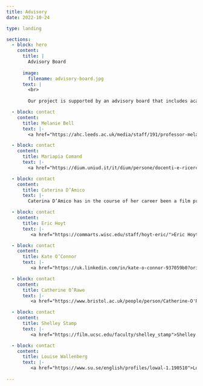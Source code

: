```yaml
---
title: Advisory
date: 2022-10-24

type: landing

sections:
  - block: hero
    content:
      title: |
        Advisory Board
        
      image:
        filename: advisory-board.jpg
      text: |
        <br>
        
        Our project is supported by an advisory board that includes academics and professionals from the film and creative industries. 

  - block: contact
    content:
      title: Melanie Bell
      text: |-
        <a href="https://ahc.leeds.ac.uk/media/staff/191/professor-melanie-bell">Melanie Bell</a>, Professor in Film History, University of Leeds. In 2014 she won a major AHRC award to research the history of women in the British Film and Television Industries. This project combined statistical analysis with oral history interviewing to examine women's economic and creative contribution to cultural production in British film and television. Her publications include the book <i>Movie Workers: The Women Who Made British Cinema</i> (University of Illinois Press, 2021).  

  - block: contact
    content:
      title: Mariapia Comand
      text: |-
        <a href="https://dium.uniud.it/it/dium/persone/docenti-e-ricercatori/mariapia-comand/">Mariapia Comand</a>, Professor of Film Studies, University of Udine. A former editor of <i>Bianco & Nero</i> and associate editor of <i>L’ Avventura</i>, she is principal investigator of the research project ‘Modes, Memories and Cultures of Film Production in Italy, 1949-1976’ which concludes in 2024. Among her publications are <i>L’immagine dialogica: il cinema tra intertestualità e dialogismo</i> (2001); </I>Il sorpasso</i> (2002); </I>Cinema Europeo</i> (with Roy Menarini 2006); </I>Commedia all'italiana</i> (2010); </I>I personaggi dei film</i> (2013); </I>Elsa De’ Giorgi: storia, discorsi e memorie del cinema</i> (2022).

  - block: contact
    content:
      title: Caterina D’Amico
      text: |-
        Caterina D’Amico has in the course of her career been a film producer, archivist, teacher, programme maker for television, cultural organiser and exhibition curator. Between 2007 and 2010, she was the chief executive of RAI Cinema and in 2009 she was appointed Head of the Italian National Film School. Daughter of the screenwriter Suso Cecchi D’Amico and the musicologist Fedele D’Amico, she has been scientific director of the Visconti archive, held at the Gramsci Institute in Rome. She is at present director of the Franco Zeffirelli Foundation museum in Florence.

  - block: contact
    content:
      title: Eric Hoyt
      text: |-
         <a href="https://commarts.wisc.edu/staff/hoyt-eric/">Eric Hoyt</a>, Professor of Film, Media and Cultural Studies, University of Wisconsin-Madison. His teaching and research concentrate on digital media production, the digital humanities, media industries, and the histories of American film and broadcasting. He is the Director of the Wisconsin Center for Film and Theater Research and Media History Digital Library, which has digitized over 3 million pages of historic books and magazines for broad public access. He also served as the lead developer of Lantern, the MHDL’s search platform, and Arclight, a data analytics and visualization app for the MHDL’s collection.

  - block: contact
    content:
      title: Kate O’Connor
      text: |-
         <a href="https://uk.linkedin.com/in/kate-o-connor-937059b0?original_referer=https%3A%2F%2Fwww.google.com%2F">Kate O’Connor</a> (Creative Industries Federation). She is an experienced and senior consultant in creative industries, working with both private and public-sector clients in the UK and internationally. Since setting up her consultancy practice, Kate has specialised in providing expertise in areas of education and training policy and industry/education engagement at a strategic level. In addition to her consultancy, Kate was appointed as Executive Chair of Animation UK, formed in 2017, and in 2018/9 was appointed co-director and Chair of the Partnership Board of XR Stories and the Screen Industries Growth Network (SIGN). Kate is Chair of the BFI Research Committee, a Trustee of You Make It and Board Member of the London College of Contemporary Media & BAFTA member.

  - block: contact
    content:
      title: Catherine O’Rawe
      text: |-
         <a href="https://www.bristol.ac.uk/people/person/Catherine-O'Rawe-c2d061cd-690e-4abc-ae04-7a01906e1d63/">Catherine O’Rawe</a>, Professor of Italian Film and Culture, University of Bristol.  Her principal research interest lies in Italian cinema. She is the author of <i>Stars and Masculinities in Contemporary Italian Cinema</i> (Palgrave Macmillan, 2014), co-author (with Jacqueline Reich) of <i>Divi: la mascolinita' nel cinema italiano</i> (Donzelli, 2015), and of articles and chapters on contemporary and post-war Italian cinema. She is a Co-Investigator on the ERC project ‘Studiotec: Film Studios: Infrastructure, Culture, Innovation in Britain, France, Germany and Italy, 1930-60.’

  - block: contact
    content:
      title: Shelley Stamp
      text: |-
         <a href="https://film.ucsc.edu/faculty/shelley_stamp">Shelley Stamp</a>, Professor of Film and Digital Media, University of California at Santa Cruz. She is a film historian and curator, author of the award-winning books <i>Lois Weber in Early Hollywood</i> and <i>Movie-Struck Girls: Women and Motion Picture Culture after the Nickelodeon</i>, curator of the award-winning 6-disc set <i>Pioneers:  First Women Filmmakers</i>, and author of many articles on women’s filmmaking and moviegoing.  She is Founding Editor of the journal <i>Feminist Media Histories</i>, published quarterly by the University of California Press, and currently edits the <i>Feminist Media Histories</i> book series for UC Press.  

  - block: contact
    content:
      title: Louise Wallenberg
      text: |-
         <a href="https://www.su.se/english/profiles/lowal-1.190510">Louise Wallenberg</a>, Professor in Fashion Studies, Stockholm University, Sweden. She holds a PhD in Film Studies, and she was the establishing director of the Centre for Fashion Studies between 2007 and 2013. Among her publications are the collections <i>MODE</i> (2009); <i>Nordic Fashion Studies</i> (2011); <i>Mode och modernism</i> (2014); <i>Fashion, Film, and the 1960s</i> (2017); <i>Fashion and Modernism</i> (2018); <i>What about all these women?</i> (2022); and <i>Ingmar Bergman at the Crossroads</i> (2022).
                    
---
```





